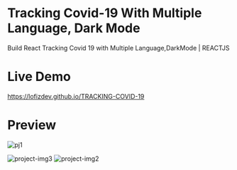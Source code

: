 # Tracking Covid-19 With Multiple Language, Dark Mode

Build React Tracking Covid 19 with Multiple Language,DarkMode | REACTJS 



# Live Demo
https://lofizdev.github.io/TRACKING-COVID-19











# Preview
![pj1](https://user-images.githubusercontent.com/86564838/125294580-94e63080-e34e-11eb-9a6d-04b4acea9139.jpg)

![project-img3](https://user-images.githubusercontent.com/86564838/125265872-758bdb00-e32f-11eb-888a-00652a508406.jpg)
![project-img2](https://user-images.githubusercontent.com/86564838/125266356-f519aa00-e32f-11eb-8380-37061bb13f90.jpg)
